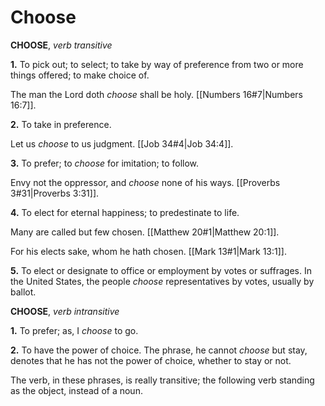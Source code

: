 # Choose

**CHOOSE**, _verb transitive_

**1.** To pick out; to select; to take by way of preference from two or more things offered; to make choice of.

The man the Lord doth _choose_ shall be holy. [[Numbers 16#7|Numbers 16:7]].

**2.** To take in preference.

Let us _choose_ to us judgment. [[Job 34#4|Job 34:4]].

**3.** To prefer; to _choose_ for imitation; to follow.

Envy not the oppressor, and _choose_ none of his ways. [[Proverbs 3#31|Proverbs 3:31]].

**4.** To elect for eternal happiness; to predestinate to life.

Many are called but few chosen. [[Matthew 20#1|Matthew 20:1]].

For his elects sake, whom he hath chosen. [[Mark 13#1|Mark 13:1]].

**5.** To elect or designate to office or employment by votes or suffrages. In the United States, the people _choose_ representatives by votes, usually by ballot.

**CHOOSE**, _verb intransitive_

**1.** To prefer; as, I _choose_ to go.

**2.** To have the power of choice. The phrase, he cannot _choose_ but stay, denotes that he has not the power of choice, whether to stay or not.

The verb, in these phrases, is really transitive; the following verb standing as the object, instead of a noun.